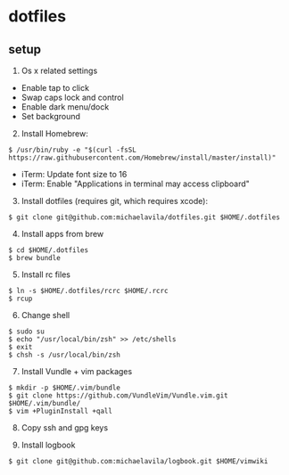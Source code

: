 # dotfiles

## setup

1. Os x related settings

* Enable tap to click
* Swap caps lock and control
* Enable dark menu/dock
* Set background

2. Install Homebrew:

```
$ /usr/bin/ruby -e "$(curl -fsSL https://raw.githubusercontent.com/Homebrew/install/master/install)"
```

* iTerm: Update font size to 16
* iTerm: Enable "Applications in terminal may access clipboard"

3. Install dotfiles (requires git, which requires xcode):

```
$ git clone git@github.com:michaelavila/dotfiles.git $HOME/.dotfiles
```

4. Install apps from brew

```
$ cd $HOME/.dotfiles
$ brew bundle
```

5. Install rc files

```
$ ln -s $HOME/.dotfiles/rcrc $HOME/.rcrc
$ rcup
```

6. Change shell

```
$ sudo su
$ echo "/usr/local/bin/zsh" >> /etc/shells
$ exit
$ chsh -s /usr/local/bin/zsh
```

7. Install Vundle + vim packages

```
$ mkdir -p $HOME/.vim/bundle
$ git clone https://github.com/VundleVim/Vundle.vim.git $HOME/.vim/bundle/
$ vim +PluginInstall +qall
```

8. Copy ssh and gpg keys

9. Install logbook

```
$ git clone git@github.com:michaelavila/logbook.git $HOME/vimwiki
```
